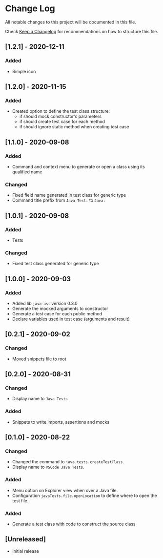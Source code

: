 # Change Log

All notable changes to this project will be documented in this file.

Check [Keep a Changelog](http://keepachangelog.com/) for recommendations on how to structure this file.

## [1.2.1] - 2020-12-11

### Added

- Simple icon

## [1.2.0] - 2020-11-15

### Added

- Created option to define the test class structure:
  - if should mock constructor's parameters
  - if should create test case for each method
  - if should ignore static method when creating test case

## [1.1.0] - 2020-09-08

### Added

- Command and context menu to generate or open a class using its qualified name

### Changed

- Fixed field name generated in test class for generic type
- Command title prefix from `Java Test:` to `Java:`

## [1.0.1] - 2020-09-08

### Added

- Tests

### Changed

- Fixed test class generated for generic type

## [1.0.0] - 2020-09-03

### Added

- Added lib `java-ast` version 0.3.0
- Generate the mocked arguments to constructor
- Generate a test case for each public method
- Declare variables used in test case (arguments and result)

## [0.2.1] - 2020-09-02

### Changed

- Moved snippets file to root

## [0.2.0] - 2020-08-31

### Changed

- Display name to `Java Tests`

### Added

- Snippets to write imports, assertions and mocks

## [0.1.0] - 2020-08-22

### Changed

- Changed the command to `java.tests.createTestClass`.
- Display name to `VSCode Java Tests`.

### Added

- Menu option on Explorer view when over a Java file.
- Configuration `javaTests.file.openLocation` to define where to open the test file.

### Added

- Generate a test class with code to construct the source class

## [Unreleased]

- Initial release
